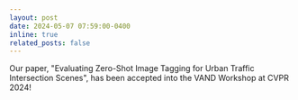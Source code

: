 ```yaml
---
layout: post
date: 2024-05-07 07:59:00-0400
inline: true
related_posts: false
---
```


Our paper, "Evaluating Zero-Shot Image Tagging for Urban Traffic Intersection Scenes", has been accepted into the VAND Workshop at CVPR 2024!